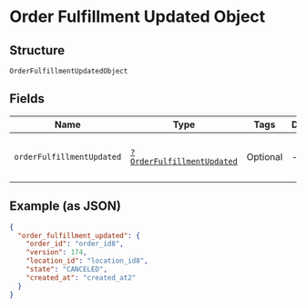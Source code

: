 
# Order Fulfillment Updated Object

## Structure

`OrderFulfillmentUpdatedObject`

## Fields

| Name | Type | Tags | Description | Getter | Setter |
|  --- | --- | --- | --- | --- | --- |
| `orderFulfillmentUpdated` | [`?OrderFulfillmentUpdated`](/doc/models/order-fulfillment-updated.md) | Optional | - | getOrderFulfillmentUpdated(): ?OrderFulfillmentUpdated | setOrderFulfillmentUpdated(?OrderFulfillmentUpdated orderFulfillmentUpdated): void |

## Example (as JSON)

```json
{
  "order_fulfillment_updated": {
    "order_id": "order_id8",
    "version": 174,
    "location_id": "location_id8",
    "state": "CANCELED",
    "created_at": "created_at2"
  }
}
```

